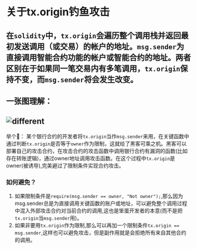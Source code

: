 # 关于tx.origin钓鱼攻击

在`solidity`中，`tx.origin`会遍历整个调用栈并返回最初发送调用（或交易）的帐户的地址。`msg.sender`为直接调用智能合约功能的帐户或智能合约的地址。两者区别在于如果同一笔交易内有多笔调用，`tx.origin`保持不变，而`msg.sender`将会发生改变。
---



一张图理解：
---
![different](https://img.learnblockchain.cn/attachments/2022/02/XyJFUGH5620dcb1e08bda.jpg 'different')
---
举个🌰：
某个银行合约的开发者将`tx.origin`当作`msg.sender`来用，在关键函数中通过判断`tx.origin`是否等于`owner`作为限制，这就给了黑客可乘之机。黑客可以部署自己的攻击合约，在攻击合约的攻击函数中调用银行合约有漏洞的函数(比如存在转账逻辑)，通过owner地址调用攻击函数。在这个过程中`tx.origin`是owner(被诱导),完美避过了限制条件实现合约攻击。

### 如何避免？
1. 如果限制条件是`require(msg.sender == owner, "Not owner");`,那么因为msg.sender总是为直接调用关键函数的账户或地址，可以避免整个调用过程中混入外部攻击合约对当前合约的调用,这也是笨蛋开发者的本意(而不是把`tx.origin`当`msg.sender`用)。
2. 如果非要用`tx.origin`作为限制,那么可以再加一个限制条件`tx.origin == msg.sender`,这样也可以避免攻击，但是副作用就是会拒绝所有来自其他合约的调用。


